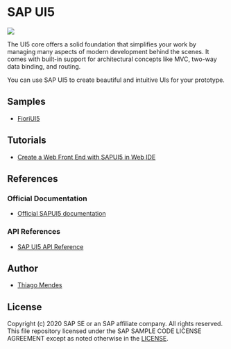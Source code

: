 # SAP UI5 
![](https://sapui5.hana.ondemand.com/resources/sap/ui/documentation/sdk/images/Fiori_guidelines_image.png)

The UI5 core offers a solid foundation that simplifies your work by managing many aspects of modern development behind the scenes. It comes with built-in support for architectural concepts like MVC, two-way data binding, and routing.

You can use SAP UI5 to create beautiful and intuitive UIs for your prototype.

## Samples
* [FioriUI5](https://github.com/mendesthi/FioriUI5.git)

## Tutorials
* [Create a Web Front End with SAPUI5 in Web IDE](https://developers.sap.com/group.cp-frontend-ui5-1.html)

## References
### Official Documentation
* [Official SAPUI5 documentation](https://sapui5.hana.ondemand.com/)

### API References
* [SAP UI5 API Reference](https://sapui5.hana.ondemand.com/#/api)

## Author
* [Thiago Mendes](https://twitter.com/mendesthix)

License
-------

Copyright (c) 2020 SAP SE or an SAP affiliate company. All rights reserved.
This file repository licensed under the SAP SAMPLE CODE LICENSE AGREEMENT except as noted otherwise in the [LICENSE](../LICENSE).